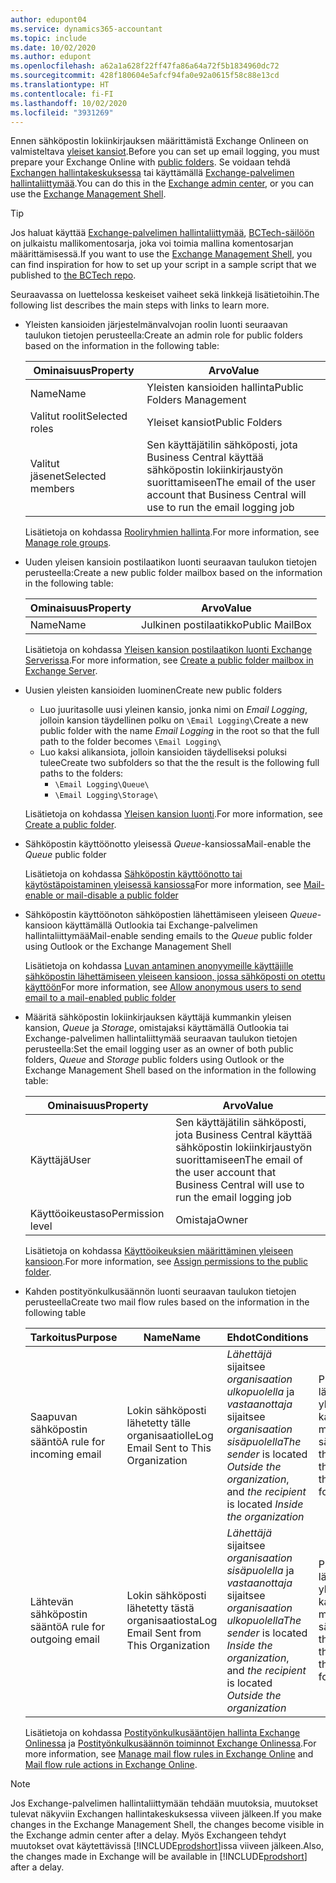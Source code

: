 ```yaml
---
author: edupont04
ms.service: dynamics365-accountant
ms.topic: include
ms.date: 10/02/2020
ms.author: edupont
ms.openlocfilehash: a62a1a628f22ff47fa86a64a72f5b1834960dc72
ms.sourcegitcommit: 428f180604e5afcf94fa0e92a0615f58c88e13cd
ms.translationtype: HT
ms.contentlocale: fi-FI
ms.lasthandoff: 10/02/2020
ms.locfileid: "3931269"
---
```

<span data-ttu-id="fe552-101">Ennen sähköpostin lokiinkirjauksen määrittämistä Exchange Onlineen on valmisteltava [yleiset kansiot](/exchange/collaboration/public-folders/public-folders?view=exchserver-2019&preserve-view=true ).</span><span class="sxs-lookup"><span data-stu-id="fe552-101">Before you can set up email logging, you must prepare your Exchange Online with [public folders](/exchange/collaboration/public-folders/public-folders?view=exchserver-2019&preserve-view=true ).</span></span> <span data-ttu-id="fe552-102">Se voidaan tehdä [Exchangen hallintakeskuksessa](/Exchange/architecture/client-access/exchange-admin-center?view=exchserver-2019&preserve-view=true ) tai käyttämällä [Exchange-palvelimen hallintaliittymää](/powershell/exchange/exchange-management-shell?view=exchange-ps&preserve-view=true ).</span><span class="sxs-lookup"><span data-stu-id="fe552-102">You can do this in the [Exchange admin center](/Exchange/architecture/client-access/exchange-admin-center?view=exchserver-2019&preserve-view=true ), or you can use the [Exchange Management Shell](/powershell/exchange/exchange-management-shell?view=exchange-ps&preserve-view=true ).</span></span>  

> [!TIP]
> <span data-ttu-id="fe552-103">Jos haluat käyttää [Exchange-palvelimen hallintaliittymää](/powershell/exchange/exchange-management-shell?view=exchange-ps&preserve-view=true ), [BCTech-säilöön](https://github.com/microsoft/BCTech/tree/master/samples/EmailLogging) on julkaistu mallikomentosarja, joka voi toimia mallina komentosarjan määrittämisessä.</span><span class="sxs-lookup"><span data-stu-id="fe552-103">If you want to use the [Exchange Management Shell](/powershell/exchange/exchange-management-shell?view=exchange-ps&preserve-view=true ), you can find inspiration for how to set up your script in a sample script that we published to [the BCTech repo](https://github.com/microsoft/BCTech/tree/master/samples/EmailLogging).</span></span>

<span data-ttu-id="fe552-104">Seuraavassa on luettelossa keskeiset vaiheet sekä linkkejä lisätietoihin.</span><span class="sxs-lookup"><span data-stu-id="fe552-104">The following list describes the main steps with links to learn more.</span></span>  

- <span data-ttu-id="fe552-105">Yleisten kansioiden järjestelmänvalvojan roolin luonti seuraavan taulukon tietojen perusteella:</span><span class="sxs-lookup"><span data-stu-id="fe552-105">Create an admin role for public folders based on the information in the following table:</span></span>

  |<span data-ttu-id="fe552-106">Ominaisuus</span><span class="sxs-lookup"><span data-stu-id="fe552-106">Property</span></span>        |<span data-ttu-id="fe552-107">Arvo</span><span class="sxs-lookup"><span data-stu-id="fe552-107">Value</span></span>                     |
  |----------------|--------------------------|
  |<span data-ttu-id="fe552-108">Name</span><span class="sxs-lookup"><span data-stu-id="fe552-108">Name</span></span>            |<span data-ttu-id="fe552-109">Yleisten kansioiden hallinta</span><span class="sxs-lookup"><span data-stu-id="fe552-109">Public Folders Management</span></span> |
  |<span data-ttu-id="fe552-110">Valitut roolit</span><span class="sxs-lookup"><span data-stu-id="fe552-110">Selected roles</span></span>  |<span data-ttu-id="fe552-111">Yleiset kansiot</span><span class="sxs-lookup"><span data-stu-id="fe552-111">Public Folders</span></span>            |
  |<span data-ttu-id="fe552-112">Valitut jäsenet</span><span class="sxs-lookup"><span data-stu-id="fe552-112">Selected members</span></span>|<span data-ttu-id="fe552-113">Sen käyttäjätilin sähköposti, jota Business Central käyttää sähköpostin lokiinkirjaustyön suorittamiseen</span><span class="sxs-lookup"><span data-stu-id="fe552-113">The email of the user account that Business Central will use to run the email logging job</span></span>|

  <span data-ttu-id="fe552-114">Lisätietoja on kohdassa [Rooliryhmien hallinta](/exchange/permissions/role-groups?view=exchserver-2019&preserve-view=true).</span><span class="sxs-lookup"><span data-stu-id="fe552-114">For more information, see [Manage role groups](/exchange/permissions/role-groups?view=exchserver-2019&preserve-view=true).</span></span>

- <span data-ttu-id="fe552-115">Uuden yleisen kansioin postilaatikon luonti seuraavan taulukon tietojen perusteella:</span><span class="sxs-lookup"><span data-stu-id="fe552-115">Create a new public folder mailbox based on the information in the following table:</span></span>

  |<span data-ttu-id="fe552-116">Ominaisuus</span><span class="sxs-lookup"><span data-stu-id="fe552-116">Property</span></span>        |<span data-ttu-id="fe552-117">Arvo</span><span class="sxs-lookup"><span data-stu-id="fe552-117">Value</span></span>                     |
  |----------------|--------------------------|
  |<span data-ttu-id="fe552-118">Name</span><span class="sxs-lookup"><span data-stu-id="fe552-118">Name</span></span>            |<span data-ttu-id="fe552-119">Julkinen postilaatikko</span><span class="sxs-lookup"><span data-stu-id="fe552-119">Public MailBox</span></span>            |

  <span data-ttu-id="fe552-120">Lisätietoja on kohdassa [Yleisen kansion postilaatikon luonti Exchange Serverissa](/exchange/collaboration/public-folders/create-public-folder-mailboxes).</span><span class="sxs-lookup"><span data-stu-id="fe552-120">For more information, see [Create a public folder mailbox in Exchange Server](/exchange/collaboration/public-folders/create-public-folder-mailboxes).</span></span>  

- <span data-ttu-id="fe552-121">Uusien yleisten kansioiden luominen</span><span class="sxs-lookup"><span data-stu-id="fe552-121">Create new public folders</span></span>

  - <span data-ttu-id="fe552-122">Luo juuritasolle uusi yleinen kansio, jonka nimi on *Email Logging*, jolloin kansion täydellinen polku on ```\Email Logging\```</span><span class="sxs-lookup"><span data-stu-id="fe552-122">Create a new public folder with the name *Email Logging* in the root so that the full path to the folder becomes ```\Email Logging\```</span></span>
  - <span data-ttu-id="fe552-123">Luo kaksi alikansiota, jolloin kansioiden täydelliseksi poluksi tulee</span><span class="sxs-lookup"><span data-stu-id="fe552-123">Create two subfolders so that the the result is the following full paths to the folders:</span></span>
    - ```\Email Logging\Queue\```
    - ```\Email Logging\Storage\```

  <span data-ttu-id="fe552-124">Lisätietoja on kohdassa [Yleisen kansion luonti](/exchange/collaboration/public-folders/create-public-folders?view=exchserver-2019&preserve-view=true).</span><span class="sxs-lookup"><span data-stu-id="fe552-124">For more information, see [Create a public folder](/exchange/collaboration/public-folders/create-public-folders?view=exchserver-2019&preserve-view=true).</span></span>

- <span data-ttu-id="fe552-125">Sähköpostin käyttöönotto yleisessä *Queue*-kansiossa</span><span class="sxs-lookup"><span data-stu-id="fe552-125">Mail-enable the *Queue* public folder</span></span>

  <span data-ttu-id="fe552-126">Lisätietoja on kohdassa [Sähköpostin käyttöönotto tai käytöstäpoistaminen yleisessä kansiossa](/exchange/collaboration/public-folders/mail-enable-or-disable?view=exchserver-2019&preserve-view=true)</span><span class="sxs-lookup"><span data-stu-id="fe552-126">For more information, see [Mail-enable or mail-disable a public folder](/exchange/collaboration/public-folders/mail-enable-or-disable?view=exchserver-2019&preserve-view=true)</span></span>

- <span data-ttu-id="fe552-127">Sähköpostin käyttöönoton sähköpostien lähettämiseen yleiseen *Queue*-kansioon käyttämällä Outlookia tai Exchange-palvelimen hallintaliittymää</span><span class="sxs-lookup"><span data-stu-id="fe552-127">Mail-enable sending emails to the *Queue* public folder using Outlook or the Exchange Management Shell</span></span>

  <span data-ttu-id="fe552-128">Lisätietoja on kohdassa [Luvan antaminen anonyymeille käyttäjille sähköpostin lähettämiseen yleiseen kansioon, jossa sähköposti on otettu käyttöön](/exchange/collaboration/public-folders/mail-enable-or-disable#allow-anonymous-users-to-send-email-to-a-mail-enabled-public-folder?view=exchserver-2019&preserve-view=true)</span><span class="sxs-lookup"><span data-stu-id="fe552-128">For more information, see [Allow anonymous users to send email to a mail-enabled public folder](/exchange/collaboration/public-folders/mail-enable-or-disable#allow-anonymous-users-to-send-email-to-a-mail-enabled-public-folder?view=exchserver-2019&preserve-view=true)</span></span>

- <span data-ttu-id="fe552-129">Määritä sähköpostin lokiinkirjauksen käyttäjä kummankin yleisen kansion, *Queue* ja *Storage*, omistajaksi käyttämällä Outlookia tai Exchange-palvelimen hallintaliittymää seuraavan taulukon tietojen perusteella:</span><span class="sxs-lookup"><span data-stu-id="fe552-129">Set the email logging user as an owner of both public folders, *Queue* and *Storage* public folders  using Outlook or the Exchange Management Shell based on the information in the following table:</span></span>

  |<span data-ttu-id="fe552-130">Ominaisuus</span><span class="sxs-lookup"><span data-stu-id="fe552-130">Property</span></span>        |<span data-ttu-id="fe552-131">Arvo</span><span class="sxs-lookup"><span data-stu-id="fe552-131">Value</span></span>                     |
  |----------------|--------------------------|
  |<span data-ttu-id="fe552-132">Käyttäjä</span><span class="sxs-lookup"><span data-stu-id="fe552-132">User</span></span>            |<span data-ttu-id="fe552-133">Sen käyttäjätilin sähköposti, jota Business Central käyttää sähköpostin lokiinkirjaustyön suorittamiseen</span><span class="sxs-lookup"><span data-stu-id="fe552-133">The email of the user account that Business Central will use to run the email logging job</span></span>|
  |<span data-ttu-id="fe552-134">Käyttöoikeustaso</span><span class="sxs-lookup"><span data-stu-id="fe552-134">Permission level</span></span>|<span data-ttu-id="fe552-135">Omistaja</span><span class="sxs-lookup"><span data-stu-id="fe552-135">Owner</span></span>                     |

  <span data-ttu-id="fe552-136">Lisätietoja on kohdassa [Käyttöoikeuksien määrittäminen yleiseen kansioon](/exchange/collaboration-exo/public-folders/set-up-public-folders#step-3-assign-permissions-to-the-public-folder).</span><span class="sxs-lookup"><span data-stu-id="fe552-136">For more information, see [Assign permissions to the public folder](/exchange/collaboration-exo/public-folders/set-up-public-folders#step-3-assign-permissions-to-the-public-folder).</span></span>

- <span data-ttu-id="fe552-137">Kahden postityönkulkusäännön luonti seuraavan taulukon tietojen perusteella</span><span class="sxs-lookup"><span data-stu-id="fe552-137">Create two mail flow rules based on the information in the following table</span></span>

  |<span data-ttu-id="fe552-138">Tarkoitus</span><span class="sxs-lookup"><span data-stu-id="fe552-138">Purpose</span></span>  |<span data-ttu-id="fe552-139">Name</span><span class="sxs-lookup"><span data-stu-id="fe552-139">Name</span></span> |<span data-ttu-id="fe552-140">Ehdot</span><span class="sxs-lookup"><span data-stu-id="fe552-140">Conditions</span></span>                        |<span data-ttu-id="fe552-141">Toiminto</span><span class="sxs-lookup"><span data-stu-id="fe552-141">Action</span></span>                                       |
  |---------|-----|----------------------------------|---------------------------------------------|
  |<span data-ttu-id="fe552-142">Saapuvan sähköpostin sääntö</span><span class="sxs-lookup"><span data-stu-id="fe552-142">A rule for incoming email</span></span> |<span data-ttu-id="fe552-143">Lokin sähköposti lähetetty tälle organisaatiolle</span><span class="sxs-lookup"><span data-stu-id="fe552-143">Log Email Sent to This Organization</span></span>|<span data-ttu-id="fe552-144">*Lähettäjä* sijaitsee *organisaation ulkopuolella* ja *vastaanottaja* sijaitsee *organisaation sisäpuolella*</span><span class="sxs-lookup"><span data-stu-id="fe552-144">*The sender* is located *Outside the organization*, and *the recipient* is located *Inside the organization*</span></span>|<span data-ttu-id="fe552-145">Piilokopion lähettäminen yleiselle *Queue*-kansiolle määritetylle sähköpostitilille</span><span class="sxs-lookup"><span data-stu-id="fe552-145">BCC the email account that is specified for the *Queue* public folder</span></span>|
  |<span data-ttu-id="fe552-146">Lähtevän sähköpostin sääntö</span><span class="sxs-lookup"><span data-stu-id="fe552-146">A rule for outgoing email</span></span> | <span data-ttu-id="fe552-147">Lokin sähköposti lähetetty tästä organisaatiosta</span><span class="sxs-lookup"><span data-stu-id="fe552-147">Log Email Sent from This Organization</span></span> |<span data-ttu-id="fe552-148">*Lähettäjä* sijaitsee *organisaation sisäpuolella* ja *vastaanottaja* sijaitsee *organisaation ulkopuolella*</span><span class="sxs-lookup"><span data-stu-id="fe552-148">*The sender* is located *Inside the organization*, and *the recipient* is located *Outside the organization*</span></span>|<span data-ttu-id="fe552-149">Piilokopion lähettäminen yleiselle *Queue*-kansiolle määritetylle sähköpostitilille</span><span class="sxs-lookup"><span data-stu-id="fe552-149">BCC the email account that is specified for the *Queue* public folder</span></span>|
  
  <span data-ttu-id="fe552-150">Lisätietoja on kohdassa [Postityönkulkusääntöjen hallinta Exchange Onlinessa](/exchange/security-and-compliance/mail-flow-rules/manage-mail-flow-rules) ja [Postityönkulkusäännön toiminnot Exchange Onlinessa](/exchange/security-and-compliance/mail-flow-rules/mail-flow-rule-actions).</span><span class="sxs-lookup"><span data-stu-id="fe552-150">For more information, see [Manage mail flow rules in Exchange Online](/exchange/security-and-compliance/mail-flow-rules/manage-mail-flow-rules) and [Mail flow rule actions in Exchange Online](/exchange/security-and-compliance/mail-flow-rules/mail-flow-rule-actions).</span></span>

> [!NOTE]
> <span data-ttu-id="fe552-151">Jos Exchange-palvelimen hallintaliittymään tehdään muutoksia, muutokset tulevat näkyviin Exchangen hallintakeskuksessa viiveen jälkeen.</span><span class="sxs-lookup"><span data-stu-id="fe552-151">If you make changes in the Exchange Management Shell, the changes become visible in the Exchange admin center after a delay.</span></span> <span data-ttu-id="fe552-152">Myös Exchangeen tehdyt muutokset ovat käytettävissä [!INCLUDE[prodshort](prodshort.md)]issa viiveen jälkeen.</span><span class="sxs-lookup"><span data-stu-id="fe552-152">Also, the changes made in Exchange will be available in [!INCLUDE[prodshort](prodshort.md)] after a delay.</span></span>

